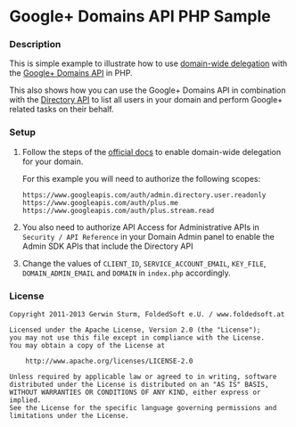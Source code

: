 # Google+ Domains API PHP Sample

### Description

This is simple example to illustrate how to use
[domain-wide delegation](https://developers.google.com/+/domains/authentication/delegation)
with the [Google+ Domains API](https://developers.google.com/+/domains/) in PHP.

This also shows how you can use the Google+ Domains API in combination with the
[Directory API](https://developers.google.com/admin-sdk/directory/) to list all users
in your domain and perform Google+ related tasks on their behalf.


### Setup

1.  Follow the steps of the [official docs](https://developers.google.com/+/domains/authentication/delegation)
    to enable domain-wide delegation for your domain.
    
    For this example you will need to authorize the following scopes:
    
    ```
    https://www.googleapis.com/auth/admin.directory.user.readonly
    https://www.googleapis.com/auth/plus.me
    https://www.googleapis.com/auth/plus.stream.read
    ```

2.  You also need to authorize API Access for Administrative APIs in `Security / API Reference`
    in your Domain Admin panel to enable the Admin SDK APIs that include the Directory API
    
3.  Change the values of `CLIENT_ID`, `SERVICE_ACCOUNT_EMAIL`, `KEY_FILE`, `DOMAIN_ADMIN_EMAIL`
    and `DOMAIN` in `index.php` accordingly.
    

### License    

```
Copyright 2011-2013 Gerwin Sturm, FoldedSoft e.U. / www.foldedsoft.at

Licensed under the Apache License, Version 2.0 (the "License");
you may not use this file except in compliance with the License.
You may obtain a copy of the License at

    http://www.apache.org/licenses/LICENSE-2.0

Unless required by applicable law or agreed to in writing, software
distributed under the License is distributed on an "AS IS" BASIS,
WITHOUT WARRANTIES OR CONDITIONS OF ANY KIND, either express or implied.
See the License for the specific language governing permissions and
limitations under the License.
```

